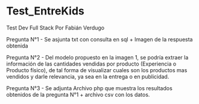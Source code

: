 # Test_EntreKids
Test Dev Full Stack
Por Fabián Verdugo

Pregunta N°1 - Se asjunta txt con consulta en sql + Imagen de la respuesta obtenida

Pregunta N°2 - Del modelo propuesto en la imagen 1, se podría extraer la información de las cantidades vendidas por producto (Experiencia o Producto físico), de tal forma de visualizar cuales son los productos mas vendidos y darle relevancia, ya sea en la entrega o en publicidad.

Pregunta N°3 - Se adjunta Archivo php que muestra los resultados obtenidos de la pregunta N°1 + archivo csv con los datos.
